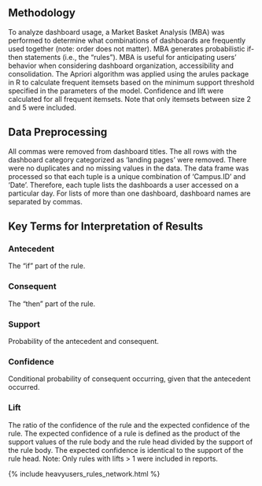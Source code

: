 ## Methodology
To analyze  dashboard usage, a Market Basket Analysis (MBA) was performed to determine what combinations of dashboards are frequently used together (note: order does not matter). MBA generates probabilistic if-then statements (i.e., the “rules”). MBA is useful for anticipating users’ behavior when considering dashboard organization, accessibility and consolidation. 
The Apriori algorithm was applied using the arules package in R to calculate frequent itemsets based on the minimum support threshold specified in the parameters of the model. Confidence and lift were calculated for all frequent itemsets. Note that only itemsets between size 2 and 5 were included.  

## Data Preprocessing
All commas were removed from dashboard titles. The all rows with the dashboard category categorized as ‘landing pages’ were removed.  There were no duplicates and no missing values in the data. 
The data frame was processed so that each tuple is a unique combination of ‘Campus.ID’ and ‘Date’. Therefore, each tuple lists the dashboards a user accessed on a particular day. For lists of more than one dashboard, dashboard names are separated by commas.

## Key Terms for Interpretation of Results

### Antecedent
The “if” part of the rule. 
### Consequent
The “then” part of the rule.
### Support
Probability of the antecedent and consequent.
### Confidence
Conditional probability of consequent occurring, given that the antecedent occurred. 
### Lift
The ratio of the confidence of the rule and the expected confidence of the rule. The expected confidence of a rule is defined as the product of the support values of the rule body and the rule head divided by the support of the rule body. The expected confidence is identical to the support of the rule head. Note: Only rules with lifts > 1 were included in reports. 

{% include heavyusers_rules_network.html %}
